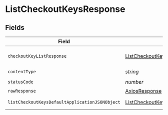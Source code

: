# ListCheckoutKeysResponse


## Fields

| Field                                                                                                         | Type                                                                                                          | Required                                                                                                      | Description                                                                                                   |
| ------------------------------------------------------------------------------------------------------------- | ------------------------------------------------------------------------------------------------------------- | ------------------------------------------------------------------------------------------------------------- | ------------------------------------------------------------------------------------------------------------- |
| `checkoutKeyListResponse`                                                                                     | [ListCheckoutKeysCheckoutKeyListResponse](../../models/operations/listcheckoutkeyscheckoutkeylistresponse.md) | :heavy_minus_sign:                                                                                            | A sequence of checkout keys.                                                                                  |
| `contentType`                                                                                                 | *string*                                                                                                      | :heavy_check_mark:                                                                                            | N/A                                                                                                           |
| `statusCode`                                                                                                  | *number*                                                                                                      | :heavy_check_mark:                                                                                            | N/A                                                                                                           |
| `rawResponse`                                                                                                 | [AxiosResponse](https://axios-http.com/docs/res_schema)                                                       | :heavy_minus_sign:                                                                                            | N/A                                                                                                           |
| `listCheckoutKeysDefaultApplicationJSONObject`                                                                | [ListCheckoutKeysDefaultApplicationJSON](../../models/operations/listcheckoutkeysdefaultapplicationjson.md)   | :heavy_minus_sign:                                                                                            | Error response.                                                                                               |